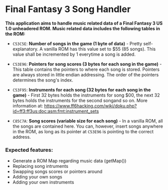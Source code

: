 # Final Fantasy 3 Song Handler
**This application aims to handle music related data of a Final Fantasy 3 US 1.0 unheadered ROM.
Music related data includes the following tables in the ROM:**

* `C53C5E`: **Number of songs in the game (1 byte of data)** -
Pretty self-explanatory. A vanilla ROM has this value set to $55 (85 songs). This value shall be incremented by 1 everytime a song is added.

* `C53E96`: **Pointers for song scores (3 bytes for each song in the game)** -
This table contains the pointers to where each song is stored. Pointers are always stored in little endian addressing. The order of the pointers determines the song's index.

* `C53F95`: **Instruments for each song (32 bytes for each song in the game)** -
First 32 bytes holds the instruments for song $00, the next 32 bytes holds the instruments for the second songand so on. More information at: https://www.ff6hacking.com/wiki/doku.php?id=ff3:ff3us:doc:asm:fmt:instrument_sets

* `C85C7A`: **Song scores (variable size for each song)** -
In a vanilla ROM, all the songs are contained here. You can, however, insert songs anywhere in the ROM, as long as its pointer at `C53E96` is pointing to the correct address.

### Expected features:
- Generate a ROM Map regarding music data (getMap())
- Replacing song intruments
- Swapping songs scores or pointers around
- Adding your own songs
- Adding your own instruments
